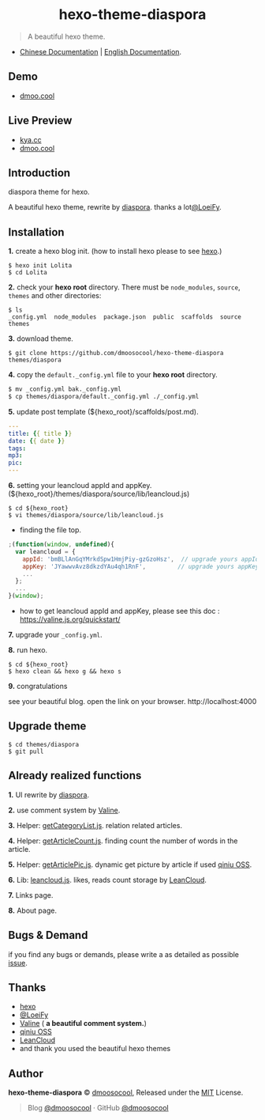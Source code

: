 <h1 align="center">hexo-theme-diaspora</h1>

> A beautiful hexo theme.

- [Chinese Documentation](https://github.com/dmoosocool/hexo-theme-diaspora/blob/master/README.cn.md) | [English Documentation](https://github.com/dmoosocool/hexo-theme-diaspora/blob/master/README.md).

## Demo

- [dmoo.cool](https://www.github.com/dmoosocool/dmoo.cool)



## Live Preview

- [kya.cc](https://kya.cc)
- [dmoo.cool](https://dmoo.cool)



## Introduction

diaspora theme for hexo.

A beautiful hexo theme, rewrite by [diaspora](https://github.com/LoeiFy/Diaspora). thanks a lot[@LoeiFy](https://github.com/LoeiFy/diaspora).



## Installation

**1.** create a hexo blog init. (how to install hexo please to see [hexo](https://github.com/hexojs/hexo).)

```shell
$ hexo init Lolita
$ cd Lolita
```

**2.** check your **hexo root** directory. There must be `node_modules`, `source`, `themes` and other directories:

```shell
$ ls
_config.yml  node_modules  package.json  public  scaffolds  source  themes
```

**3.** download theme.

```shell
$ git clone https://github.com/dmoosocool/hexo-theme-diaspora themes/diaspora
```

**4.** copy the `default._config.yml` file to your **hexo root** directory.

```sh
$ mv _config.yml bak._config.yml
$ cp themes/diaspora/default._config.yml ./_config.yml
```

**5.** update post template (${hexo_root}/scaffolds/post.md).

```yaml
---
title: {{ title }}
date: {{ date }}
tags: 
mp3:
pic:
---

```

**6.** setting your leancloud appId and appKey. (${hexo_root}/themes/diaspora/source/lib/leancloud.js)

```shell
$ cd ${hexo_root}
$ vi themes/diaspora/source/lib/leancloud.js
```

- finding the file top.

```javascript
;(function(window, undefined){
  var leancloud = {
    appId: 'bmBLlAnGqYMrkdSpw1HmjPiy-gzGzoHsz',  // upgrade yours appId.
    appKey: 'JYawwvAvz8dkzdYAu4qh1RnF',			// upgrade yours appKey.
    ...
  };
  ...
}(window);
```

- how to get leancloud appId and appKey, please see this doc : https://valine.js.org/quickstart/ 

**7.** upgrade your `_config.yml`.

**8.** run hexo.

```shell
$ cd ${hexo_root}
$ hexo clean && hexo g && hexo s
```

**9.** congratulations

see your beautiful blog. open the link on your browser. http://localhost:4000

## Upgrade theme

```shell
$ cd themes/diaspora
$ git pull
```



## Already realized functions

**1.** UI rewrite by [diaspora](https://github.com/LoeiFy/Diaspora).

**2.** use comment system by [Valine](https://github.com/xCss/Valine).

**3.** Helper: [getCategoryList.js](https://github.com/dmoosocool/hexo-theme-diaspora/blob/master/scripts/helper/getCategoryList.js). relation related articles.

**4.** Helper: [getArticleCount.js](https://github.com/dmoosocool/hexo-theme-diaspora/blob/master/scripts/helper/getArticleCount.js). finding count the number of words in the article.

**5.** Helper: [getArticlePic.js](https://github.com/dmoosocool/hexo-theme-diaspora/blob/master/scripts/helper/getArticlePic.js). dynamic get picture by article if used [qiniu OSS](https://www.qiniu.com).

**6.** Lib: [leancloud.js](https://github.com/dmoosocool/hexo-theme-diaspora/blob/master/source/lib/leancloud.js). likes, reads count storage by [LeanCloud](https://leancloud.cn/).

**7.** Links page.

**8.** About page.



## Bugs & Demand

if you find any bugs or demands, please write a as detailed as possible [issue](https://github.com/dmoosocool/hexo-theme-diaspora/issues).



## Thanks

- [hexo](https://github.com/hexojs/hexo)
- [@LoeiFy](https://github.com/LoeiFy/diaspora)
- [Valine](https://github.com/xCss/Valine) ( **a beautiful comment system.**)
- [qiniu OSS](https://www.qiniu.com)
- [LeanCloud](https://leancloud.cn/)
- and thank you used the beautiful hexo themes



## Author

**hexo-theme-diaspora** © [dmoosocool](https://github.com/dmoosocool), Released under the [MIT](https://github.com/dmoosocool/hexo-theme-diaspora/blob/master/LICENSE) License.

> Blog [@dmoosocool](https://www.kya.cc) · GitHub [@dmoosocool](https://github.com/dmoosocool) 